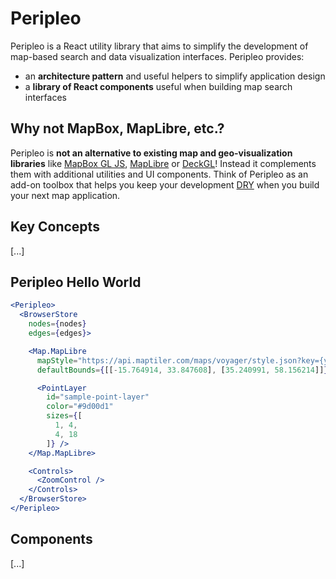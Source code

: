 # Peripleo

Peripleo is a React utility library that aims to simplify the development of map-based search and data visualization interfaces. Peripleo provides:

- an __architecture pattern__ and useful helpers to simplify application design
- a __library of React components__ useful when building map search interfaces

## Why not MapBox, MapLibre, etc.?

Peripleo is __not an alternative to existing map and geo-visualization libraries__ like [MapBox GL JS](https://www.mapbox.com/mapbox-gljs), [MapLibre](https://maplibre.org/) or [DeckGL](https://deck.gl/)! Instead it complements them with additional utilities and UI components. Think of Peripleo as an add-on toolbox that helps you keep your development [DRY](https://en.wikipedia.org/wiki/Don%27t_repeat_yourself) when you build your next map application.

## Key Concepts

[...]

## Peripleo Hello World

```jsx
<Peripleo>
  <BrowserStore 
    nodes={nodes}
    edges={edges}>

    <Map.MapLibre
      mapStyle="https://api.maptiler.com/maps/voyager/style.json?key={your-api-key}"
      defaultBounds={[[-15.764914, 33.847608], [35.240991, 58.156214]]}>

      <PointLayer 
        id="sample-point-layer"
        color="#9d00d1" 
        sizes={[
          1, 4,
          4, 18
        ]} />
    </Map.MapLibre>

    <Controls>
      <ZoomControl />
    </Controls>
  </BrowserStore>
</Peripleo>
```

## Components

[...]



